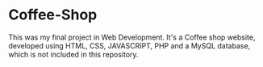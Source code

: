 # Coffee-Shop

This was my final project in Web Development. 
It's a Coffee shop website, developed using HTML, CSS, JAVASCRIPT, PHP and a MySQL database, which is not included in this repository.
